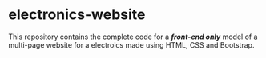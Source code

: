 # electronics-website
This repository contains the complete code for a ***front-end only*** model of a multi-page website for a electroics made using HTML, CSS and Bootstrap.
